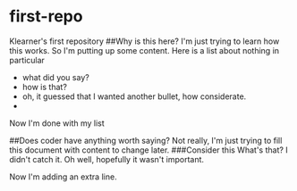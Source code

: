 # first-repo
Klearner's first repository
##Why is this here?
I'm just trying to learn how this works. So I'm putting up some content. 
Here is a list about nothing in particular
* what did you say?
* how is that?
* oh, it guessed that I wanted another bullet, how considerate.
* 
Now I'm done with my list

##Does coder have anything worth saying?
Not really, I'm just trying to fill this document with content to change later.
###Consider this
What's that? I didn't catch it. Oh well, hopefully it wasn't important.

Now I'm adding an extra line. 
